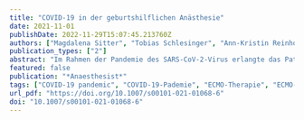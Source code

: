 ```yaml
---
title: "COVID-19 in der geburtshilflichen Anästhesie"
date: 2021-11-01
publishDate: 2022-11-29T15:07:45.213760Z
authors: ["Magdalena Sitter", "Tobias Schlesinger", "Ann-Kristin Reinhold", "Axel Scholler", "Christian von Heymann", "Sabine Welfle", "Catharina Bartmann", "Achim Wöckel", "Stefan Kleinschmidt", "Sven Schneider", "André Gottschalk", "Susanne Greve", "Julius Z. Wermelt", "Roland Wiener", "Frank Schulz", "Daniel Chappell", "Maya Brunner", "Claudia Neumann", "Patrick Meybohm", "Peter Kranke", "A. Brenner", "A. Foer", "D. Bremerich", "G. Lotz", "T. Girard", "Y. Zausig", "L. Kaufner", "M.-L. Fingerhut", "M. Schick", "M. Wenk", "S. Klaschik", "W. Zink", "Weitere Mitglieder des COALA-Registers"]
publication_types: ["2"]
abstract: "Im Rahmen der Pandemie des SARS-CoV-2-Virus erlangte das Patientenkollektiv der Schwangeren früh Aufmerksamkeit. Initial wurde angesichts sich früh abzeichnender Krankheitsfälle bei jüngeren Patienten mit einem erheblichen Aufkommen peripartal zu betreuender, COVID-19-positiver Schwangerer gerechnet."
featured: false
publication: "*Anaesthesist*"
tags: ["COVID-19 pandemic", "COVID-19-Pademie", "ECMO-Therapie", "ECMO-therapy", "Geburtshilfe", "Geburtshilfliche Intensivmedizin", "Infektionswellen", "Maternal critical care", "Obstetrics", "Waves of infection"]
url_pdf: "https://doi.org/10.1007/s00101-021-01068-6"
doi: "10.1007/s00101-021-01068-6"
---
```


